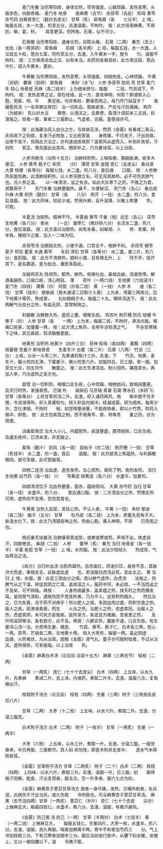 <!-- { "loadSidebar": true } -->
　　　　麦门冬散 治伤寒阳痉，身体壮热，项背强直，心膈烦躁，发热恶寒，头面赤色，四肢疼痛。 麦门冬 地骨　　皮麻黄（去节） 赤茯苓（去皮） 知母 黄芩 赤芍药 白藓皮杏仁（麸炒去皮尖） 甘草（炙） 犀角屑（各　　七分半） 上 咀，每服五钱，水一大盏，煎至五分，去渣温服，不拘时。 按：此方径用麻黄，不用防、柴、葛、枳，　　其意更深。但羚角、石膏，似不可少。

　　　　石膏散 治伤寒阳痉，通身壮热，目眩头痛。 石膏（二两） 秦艽（去土） 龙齿（各一两另研） 犀角屑　　前胡（各半两） 上 咀，每服五钱，水一大盏，入豆豉五十粒，葱白七茎，同煎至五分。去渣，入牛黄末一字，搅令　　匀，温服不拘时。 按：三方俱用龙齿之涩，似有未当。余药则各极其妙，此方用豆豉、葱白作引，调入牛黄末，更妙。

　　　　牛黄散 治伤寒阳痉，发热恶寒，头项强直，四肢拘急，心神烦躁。 牛黄（另研） 麝香（另研） 犀角屑　　朱砂（水飞） 人参 赤茯苓 防风 芎 甘草 麦门冬 桂心 地骨皮 天麻（各二钱半） 上为细末研匀，每服　　二钱，竹沥调下，不拘时。 按：发热恶寒之证，邪在经络。此一方，直攻神明，何耶？即谓邪入心胞，用犀、羚、牛　　黄足矣。何并朱砂、麝香而用之，毋乃开门延寇乎？　　海藏愈风汤（一名举卿古拜饮） 治一切失血，筋脉紧急，产后与汗后搐搦。 荆芥（为细末） 先以炒大豆　　黄卷，以酒沃之，去黄卷，取清汁调前末三五钱，和渣服之。轻者一服，重者二三服即止。气虚者，忌服。童便调亦可。

　　　　按：此海藏治风入血分之方，与痉病无涉。然而《金匮》有垂戒二条云，夫风病下之则痉，复发汗必拘急；又云疮家虽　　身疼痛，不可发汗，汗出则痉。设使不发汗，但用此方治之，亦何遽成痉病耶？盖邪风从虚而入，补则补其邪，汗则伤　　其正。惟先服此出其风，随即补之，乃为要诀耳。以上治痉。

　　　　人参泻肺汤（治热十五方） 治肺经积热，上喘咳嗽，胸膈胀满，痰多大便涩。 人参 黄芩 栀子仁 枳壳　　（炒） 薄荷 甘草 连翘 杏仁（去皮尖） 桑白皮 大黄 桔梗（各等分） 每服七钱，水二盏，煎八分，食后通　　口服。 按：人参肺热反能伤肺。此清肺经积热，以人参泻肺立名，可见泻其肺热，必不可伤其肺气也。况人参之温，　　以一味清凉，监之有余。如此大队寒下之药，不推之为君，其敢用乎？　　天门冬散 治肺壅脑热，鼻干，大便秘涩。 天门冬（去心） 桑白皮 升麻 大黄 枳壳（麸炒） 甘草（各　　八分） 荆芥（一钱） 水二盏，煎八分，食后温服。 按：此方药味，较前少减。然用升麻，且升且降，以散上焦壅　　热，可取。

　　　　半夏汤 治胆热，精神不守。 半夏曲 黄芩 干姜（炮）远志（去心） 茯苓 生地黄（各八分） 黍米　　（一合） 酸枣仁（微炒研八分） 长流水二盏，煎八分，食后温服。 按：此方虽曰治胆热，尚有未备。如柴胡、人　　参、青黛、羚羊角、猪胆汁之属，加入一二味为切。

　　　　赤茯苓汤 治膀胱实热，小便不通，口苦舌干，咽肿不利。 赤茯苓 猪苓 葵子 枳实 瞿麦 木通 黄芩　　车前 滑石 甘草（各等分） 水二盏，姜三片，煎八分，食前服。 按：此方不清肺热，颛利小便。且有降无升，上　　窍不开，徒开其下，是名霸道，是为劫法，庸医多蹈此。

　　　　龙脑鸡苏丸 除烦热，郁热，肺热。咳嗽吐血，鼻衄血崩，消渴惊悸。解酒毒膈热，口臭口疮，清心明目。 薄　　荷叶（一两六钱） 生地黄（六钱浸汁） 麦门冬（四钱） 蒲黄（炒） 阿胶（炒各二钱） 黄 （一钱） 人参 木　　通（各二钱） 甘草（钱半） 银柴胡（用木通浸二日取汁入膏） 上为末，用蜜三两炼过，后下地黄汁等药，熬成膏，　　丸如梧桐子大。每服二十丸，嚼碎汤送下。 按：此丸两解气分血分之热，有益无损，宜常制用之。

　　　　利膈散 治脾肺大热，虚烦上壅，咽喉生疮。 鸡苏叶 荆芥穗 防风 桔梗 牛蒡子（炒） 人参 甘草（各　　一两） 上为末，每服二钱，不拘时，沸汤点服。咽痛口疮甚，加僵蚕一两。 按：此方清上焦热，全用辛凉轻清之气，　　不杂苦寒降下之味，其见甚超，较凉膈散更胜。

　　　　地黄煎 治积热 地黄汁（四升三合） 茯神 知母（各四两） 葳蕤（四两） 栝蒌根 生姜汁 鲜地骨皮　　生麦冬汁 白蜜（各二升） 石膏（八两） 竹沥（三合） 上咀，以水一斗零二升，先煮诸药取汁三升。去渣，下　　竹沥、地黄、麦冬汁，缓火煎四五沸，下蜜姜汁，微火煎至六升。初服四合，日三服，夜一服。加至五七合，四五月作　　散服之。 按：此方生津凉血，制火彻热，兼擅其长，再加人参，乃治虚热之圣方也。

　　　　碧雪 治一切积热，咽喉口舌生疮，心中烦躁，咽物妨闷，致咽闭壅塞。及天行时热，发强昏愦。 芒硝 朴　　硝硝石 马牙硝 青黛 石膏 寒水石（水研飞） 甘草（各等分） 上将甘草煎汤二升。去渣，却入诸药再煎，用　　柳木棍不住手搅，令消溶得所，却入青黛和匀，倾入砂盆内候冷，结凝成霜，研为细末。每用少许，含化津咽，不拘时　　候。如觉喉壅闭塞，不能吞物者，即以小竹筒，吹药入喉中，即愈。 按：此方仿紫雪之制，而不用黄芩、犀、羚等贵　　重之药，亦为简便。

　　　　消毒犀角饮 治大人小儿，内蕴邪热，痰涎壅盛，腮项结核，口舌生疮。及遍生疮疖，已溃未溃，并宜服之。

　　　　犀角（磨汁） 防风（各一钱） 鼠粘子（炒二钱） 荆芥穗（一钱） 甘草（炙钱半） 水二盏，煎一盏，食后　　温服。 按：此方颛清上焦蕴热，与利膈散略同。彼可多服，此可暂服耳。

　　　　四物二连汤 治血虚、虚劳发热，五心烦热，昼则了明，夜则发热。 当归 生地黄 白芍药（各一钱） 川　　芎黄连 胡黄连（各八分） 水盏半，加姜煎。

　　　　四顺清凉饮子 治血热壅塞，面赤，蕴结烦闷。 大黄 赤芍药 当归 甘草（各一钱） 水盏半，煎八分，　　食远通口服。 按：二方清血分之热，然惟实热可用，虚热则不宜用，恐伤其胃也。

　　　　牛黄膏 治热入血室，发狂心热，不认人者。 牛黄（一钱） 朱砂 郁金（各二钱） 脑子（五分） 甘草　　牡丹皮（各二钱） 上为末，炼蜜丸皂角子大。新汲水化下。按：此方乃清镇安神之剂，热由心胞，袭入神明，不得　　已而用之也。

　　　　杨氏秦艽扶羸汤 治肺痿骨蒸成劳，或嗽或寒或热，声哑不出，体虚自汗，四肢倦怠。 柴胡（二钱） 人参　　鳖甲（炙） 秦艽 当归 地骨皮（各一钱半） 半夏 紫菀 甘草（一钱） 上 咀，水煎服。 按：此治少阳经久　　热成劳，气血两治之法。

　　　　《局方》当归补血汤 治肌热躁热，目赤面红，烦渴引饮，昼夜不息，其脉洪大而虚，重按全无，此脉虚血虚　　也。若误服白虎汤必死，宜此主之。 黄 当归 上 咀，水服。按：此足三阴血分之病。若以肺气虚热，白虎汤　　法施之，则脾气从之下溜，转促其阴之亡耳。盖病深之人，服药中窍，未必效。一不当而追之不及矣，可不辨哉。再按：　　人身热病最多，盖素蕴之热，挟天时之热而横发耳。是则胃气清和，遇暄热而不觉其热者，乃为平人。迨至积热既久，　　然后治之，已为失算，况于药不对病乎！所以肥人之病，多因血肉过盛，而积饮食之热。瘦人之病，因津液素衰，而生　　火炎之热。治肥人之热，虑虚其阳。治瘦人之热，虑虚其阴，未可执方妄施矣。兹所录方，各宜自为推展。至表里之热，　　及升阳滋阴等法，各有颛方，此不及。再按：六腑实热，腹胀不通，口舌生疮，有生姜泻心汤一法。大奇用生姜、橘皮、　　竹茹、黄芩、栀子仁、白术各三两，桂心一两，茯苓、芒硝各二两，生地黄十两， 咀入大枣煎，每服一两。盖必阴虚　　血燥，火热难伏，为从治耳。因推《金匮》肾气丸，童子亦可服附桂者，不过从治法。虚热得除，可多服哉。以上治痉　　热。

　　　　《金匮》麻黄白术汤（论见前 治湿十五方） 麻黄（三两去节） 桂枝（二两）

　　　　甘草（一两炙） 杏仁（七十个去皮尖） 白术（四两） 上五味，以水九升，先煮麻　　黄减二升，去上沫，内诸药，煮取二升半。去渣，温服八合，复取微似汗。

　　　　桂枝附子汤方（论见前） 桂枝（四两） 生姜（三两）附子（三枚炮去皮切八片）

　　　　甘草（二两） 大枣（十二枚） 上五味，以水六升，煮取二升。去渣，分温三服完。

　　　　白术附子汤方 白术（二两） 附子（一枚半） 甘草（一两炙） 生姜（一两半）

　　　　大枣（六枚） 上五味，以水三升，煮取一升。去渣，分温三服。一服觉　　身痒，半日再服，三服都尽。其人如 状勿怪，即是术附并走皮中，　　逐水气未得除故耳。

　　　　《金匮》甘草附子汤方 甘草（二两炙） 附子（二个）白术（二两） 桂枝　　（四两） 上四味，以水六升，煮取三升。去渣，温服一升，日三服。初　　服得微汗则解，能食，汗出复烦者，服五合。恐一升多者，服六七合为妙。

　　　　《金匮》麻黄杏子薏苡甘草汤方 病者一身尽痛，发热，日晡所剧者，名风湿。此病伤于汗出当风，或久伤取　　冷所致也。可与麻黄杏子薏苡甘草汤。 麻黄（去节泡四两）甘草（一两炙） 薏苡仁（半斤） 杏仁（七十个去皮　　尖炒） 上锉麻豆大，每服四钱匕，水盏半，煮八分，去渣，温服，有微汗避风。

　　　　《金匮》防己黄 汤 防己（一两） 甘草（半两炒） 白术（七钱半） 黄 （一两二钱） 上锉麻豆大，　　每服五钱匕，生姜四片，大枣一枚，水盏半，煎八分。去渣，温服，良久再服。喘者加麻黄半两。胃中不和者加芍药三　　分。气上冲加桂枝三分。下有沉寒者加细辛三分。服后当如虫行皮中，从腰下如水暖，坐被上，又以一被绕腰以下，温　　令微汗瘥。

